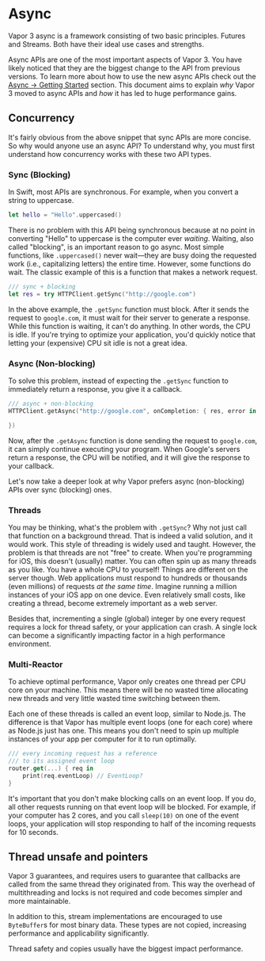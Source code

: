 # Async

Vapor 3 async is a framework consisting of two basic principles. Futures and Streams.
Both have their ideal use cases and strengths.

Async APIs are one of the most important aspects of Vapor 3. You have likely noticed that they are
the biggest change to the API from previous versions. To learn more about how to use the new async
APIs check out the [Async &rarr; Getting Started](../async/package.md) section. This document
aims to explain _why_ Vapor 3 moved to async APIs and _how_ it has led to huge performance gains.

## Concurrency

It's fairly obvious from the above snippet that sync APIs are more concise. So why would anyone use an async API?
To understand why, you must first understand how concurrency works with these two API types.

### Sync (Blocking)

In Swift, most APIs are synchronous. For example, when you convert a string to uppercase.

```swift
let hello = "Hello".uppercased()
```

There is no problem with this API being synchronous because at no point in converting "Hello" to uppercase is
the computer ever _waiting_. Waiting, also called "blocking", is an important reason to go async. Most simple functions,
like `.uppercased()` never wait&mdash;they are busy doing the requested work (i.e., capitalizing letters) the entire time.
However, some functions do wait. The classic example of this is a function that makes a network request.

```swift
/// sync + blocking
let res = try HTTPClient.getSync("http://google.com")
```

In the above example, the `.getSync` function must block. After it sends the request to `google.com`, it must wait for
their server to generate a response. While this function is waiting, it can't do anything. In other words, the CPU
is idle. If you're trying to optimize your application, you'd quickly notice that letting your (expensive) CPU sit
idle is not a great idea.

### Async (Non-blocking)

To solve this problem, instead of expecting the `.getSync` function to immediately return a response, you give it a callback.

```swift
/// async + non-blocking
HTTPClient.getAsync("http://google.com", onCompletion: { res, error in

})
```

Now, after the `.getAsync` function is done sending the request to `google.com`, it can simply continue executing your
program. When Google's servers return a response, the CPU will be notified, and it will give the response to your callback.

Let's now take a deeper look at why Vapor prefers async (non-blocking) APIs over sync (blocking) ones.

### Threads

You may be thinking, what's the problem with `.getSync`? Why not just call that function on a background thread.
That is indeed a valid solution, and it would work. This style of threading is widely used and taught. However, the problem is
that threads are not "free" to create. When you're programming for iOS, this doesn't (usually) matter. You can
often spin up as many threads as you like. You have a whole CPU to yourself! Things are different on the server though.
Web applications must respond to hundreds or thousands (even millions) of requests _at the same time_. Imagine running a million instances
of your iOS app on one device. Even relatively small costs, like creating a thread, become extremely important as a web server.

Besides that, incrementing a single (global) integer by one every request requires a lock for thread safety, or your application can crash.
A single lock can become a significantly impacting factor in a high performance environment.

### Multi-Reactor

To achieve optimal performance, Vapor only creates one thread per CPU core on your machine. This means there will be no
wasted time allocating new threads and very little wasted time switching between them.

Each one of these threads is called an event loop, similar to Node.js. The difference is that Vapor has multiple event loops
(one for each core) where as Node.js just has one. This means you don't need to spin up multiple instances of your app
per computer for it to run optimally.

```swift
/// every incoming request has a reference
/// to its assigned event loop
router.get(...) { req in
	print(req.eventLoop) // EventLoop?
}
```

It's important that you don't make blocking calls on an event loop. If you do, all other requests running on that event loop will
be blocked. For example, if your computer has 2 cores, and you call `sleep(10)` on one of the event loops, your application will
stop responding to half of the incoming requests for 10 seconds.

## Thread unsafe and pointers

Vapor 3 guarantees, and requires users to guarantee that callbacks are called from the same thread they originated from.
This way the overhead of multithreading and locks is not required and code becomes simpler and more maintainable.

In addition to this, stream implementations are encouraged to use `ByteBuffer`s for most binary data. These types are not copied, increasing performance and applicability significantly.

Thread safety and copies usually have the biggest impact performance.
